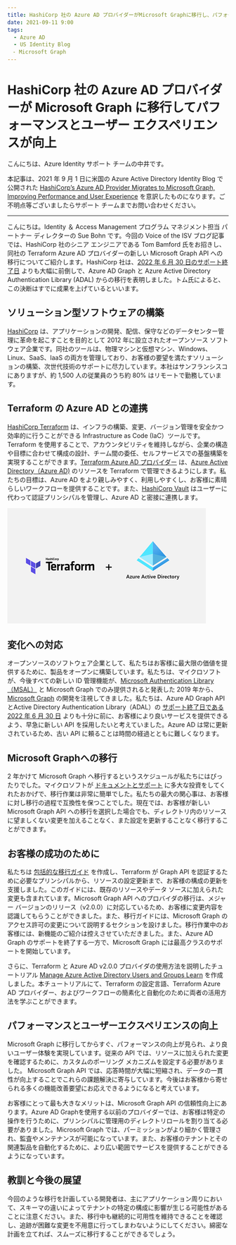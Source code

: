 ```yaml
---
title: HashiCorp 社の Azure AD プロバイダーがMicrosoft Graphに移行し、パフォーマンスとユーザーエクスペリエンスが向上
date: 2021-09-11 9:00
tags:
  - Azure AD
  - US Identity Blog
　- Microsoft Graph
---
```


# HashiCorp 社の Azure AD プロバイダーが Microsoft Graph に移行してパフォーマンスとユーザー エクスペリエンスが向上

こんにちは、Azure Identity サポート チームの中井です。

本記事は、2021 年 9 月 1 日に米国の Azure Active Directory Identity Blog で公開された [HashiCorp’s Azure AD Provider Migrates to Microsoft Graph, Improving Performance and User Experience](https://techcommunity.microsoft.com/t5/azure-active-directory-identity/hashicorp-s-azure-ad-provider-migrates-to-microsoft-graph/ba-p/2115720) を意訳したものになります。ご不明点等ございましたらサポート チームまでお問い合わせください。

------

こんにちは。Identity ＆ Access Management プログラム マネジメント担当 パートナー ディレクターの Sue Bohn です。今回の Voice of the ISV ブログ記事では、HashiCorp 社のシニア エンジニアである Tom Bamford 氏をお招きし、同社の Terraform Azure AD プロバイダーの新しい Microsoft Graph API への移行についてご紹介します。HashiCorp 社は、[2022 年 6 月 30 日のサポート終了日](https://techcommunity.microsoft.com/t5/azure-active-directory-identity/update-your-applications-to-use-microsoft-authentication-library/ba-p/1257363) よりも大幅に前倒しで、Azure AD Graph と Azure Active Directory Authentication Library (ADAL) からの移行を表明しました。トム氏によると、この決断はすでに成果を上げているといいます。

## ソリューション型ソフトウェアの構築

[HashiCorp](https://www.hashicorp.com/) は、アプリケーションの開発、配信、保守などのデータセンター管理に革命を起こすことを目的として 2012 年に設立されたオープンソース ソフトウェア企業です。同社のツールは、物理マシンと仮想マシン、Windows、Linux、SaaS、IaaS の両方を管理しており、お客様の要望を満たすソリューションの構築、次世代技術のサポートに尽力しています。本社はサンフランシスコにありますが、約 1,500 人の従業員のうち約 80% はリモートで勤務しています。

## Terraform の Azure AD との連携

[HashiCorp Terraform](https://www.hashicorp.com/products/terraform) は、インフラの構築、変更、バージョン管理を安全かつ効率的に行うことができる Infrastructure as Code (IaC）ツールです。Terraform を使用することで、アカウンタビリティを維持しながら、企業の構造や目標に合わせて構成の設計、チーム間の委任、セルフサービスでの基盤構築を実現することができます。[Terraform Azure AD プロバイダー](https://www.hashicorp.com/blog/terraform-azuread-provider-now-supports-microsoft-graph) は、[Azure Active Directory（Azure AD)](https://azure.microsoft.com/en-us/services/active-directory/) のリソースを Terraform で管理できるようにします。私たちの目標は、Azure AD をより親しみやすく、利用しやすくし、お客様に素晴らしいワークフローを提供することです。また、[HashiCorp Vault](https://www.hashicorp.com/products/vault) はユーザーに代わって認証プリンシパルを管理し、Azure AD と密接に連携します。

![](hashicorp-s-azure-ad-provider-migrates-to-microsoft-graph\Hashicorp.png)

## 変化への対応

オープンソースのソフトウェア企業として、私たちはお客様に最大限の価値を提供するために、製品をオープンに構築しています。私たちは、マイクロソフトが、今後すべての新しい ID 管理機能が、[Microsoft Authentication Library（MSAL）](https://docs.microsoft.com/en-us/azure/active-directory/develop/msal-migration) と Microsoft Graph でのみ提供されると発表した 2019 年から、[Microsoft Graph](https://docs.microsoft.com/en-us/graph/overview) の開発を注視してきました。私たちは、Azure AD Graph APIとActive Directory Authentication Library（ADAL）の [サポート終了日である 2022 年 6 月 30 日](https://techcommunity.microsoft.com/t5/azure-active-directory-identity/update-your-applications-to-use-microsoft-authentication-library/ba-p/1257363) よりも十分に前に、お客様により良いサービスを提供できるよう、早急に新しい API を採用したいと考えていました。Azure AD は常に更新されているため、古い API に頼ることは時間の経過とともに難しくなります。

## Microsoft Graphへの移行

2 年かけて Microsoft Graph へ移行するというスケジュールが私たちにはぴったりでした。マイクロソフトが [ドキュメントとサポート](https://docs.microsoft.com/en-us/graph/migrate-azure-ad-graph-planning-checklist?view=graph-rest-1.0) に多大な投資をしてくれたおかげで、移行作業は非常に簡単でした。私たちの最大の関心事は、お客様に対し移行の過程で互換性を保つことでした。現在では、お客様が新しい Microsoft Graph API への移行を選択した場合でも、ディレクトリ内のリソースに望ましくない変更を加えることなく、また設定を更新することなく移行することができます。

## お客様の成功のために

私たちは [包括的な移行ガイド](https://registry.terraform.io/providers/hashicorp/azuread/latest/docs/guides/microsoft-graph) を作成し、Terraform が Graph API を認証するために必要なプリンシパルから、リソースの設定更新まで、お客様の構成の更新を支援しました。このガイドには、既存のリソースやデータ ソースに加えられた変更も含まれています。Microsoft Graph API へのプロバイダの移行は、メジャー バージョンのリリース（v2.0.0）に対応しているため、お客様に変更内容を認識してもらうことができました。また、移行ガイドには、Microsoft Graph のアクセス許可の変更について説明するセクションを設けました。移行作業中のお客様には、新機能のご紹介は控えさせていただきました。また、Azure AD Graph のサポートを終了する一方で、Microsoft Graph には最高クラスのサポートを開始しています。

さらに、Terraform と Azure AD v2.0.0 プロバイダの使用方法を説明したチュートリアル [Manage Azure Active Directory Users and Groups Learn](https://learn.hashicorp.com/tutorials/terraform/azure-ad) を作成しました。本チュートリアルにて、Terraform の設定言語、Terraform Azure AD プロバイダー、およびワークフローの簡素化と自動化のために両者の活用方法を学ぶことができます。

## パフォーマンスとユーザーエクスペリエンスの向上

Microsoft Graph に移行してからすぐ、パフォーマンスの向上が見られ、より良いユーザー体験を実現しています。従来の API では、リソースに加えられた変更を確認するために、カスタムのポーリング メカニズムを設定する必要がありました。 Microsoft Graph API では、応答時間が大幅に短縮され、データの一貫性が向上することでこれらの課題解決に寄与しています。今後はお客様から寄せられる多くの機能改善要望にお応えできるようになると考えています。

お客様にとって最も大きなメリットは、Microsoft Graph API の信頼性向上にあります。Azure AD Graphを使用する以前のプロバイダーでは、お客様は特定の操作を行うために、プリンシパルに管理用のディレクトリロールを割り当てる必要がありました。Microsoft Graph では、パーミッションがより細かく管理され、監査やメンテナンスが可能になっています。また、お客様のテナントとその関連製品を自動化するために、より広い範囲でサービスを提供することができるようになっています。

## 教訓と今後の展望

今回のような移行を計画している開発者は、主にアプリケーション周りにおいて、スキーマの違いによってテナントの特定の構成に影響が生じる可能性があることに注意ください。また、移行中も継続的に可用性を維持できることを確認し、追跡が困難な変更を不用意に行ってしまわないようにしてください。綿密な計画を立てれば、スムーズに移行することができるでしょう。
